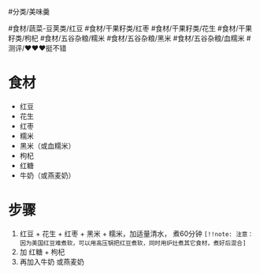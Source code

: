 #分类/美味羹 
 
#食材/蔬菜-豆荚类/红豆 #食材/干果籽类/红枣 #食材/干果籽类/花生 #食材/干果籽类/枸杞 #食材/五谷杂粮/糯米 #食材/五谷杂粮/黑米 #食材/五谷杂粮/血糯米 
#测评/❤️❤️❤️挺不错

# 食材
- 红豆
- 花生
- 红枣
- 糯米
- 黑米（或血糯米）
- 枸杞
- 红糖
- 牛奶（或燕麦奶）

# 步骤
1. 红豆 + 花生 + 红枣 + 黑米 + 糯米，加适量清水， 煮60分钟
   `[!!note: 注意：因为美国红豆难煮软，可以用高压锅把红豆煮软，同时用炉灶煮其它食材，煮好后混合]`
2. 加 红糖 + 枸杞
3. 再加入牛奶 或燕麦奶

